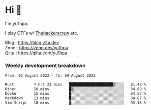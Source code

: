 # Hi 👋

I'm yu1hpa.

I play CTFs w/ [Thehackerscrew](https://www.thehackerscrew.team/) etc.

Blog : https://blog.y2a.dev  
Zenn : https://zenn.dev/yu1hpa  
Qiita : https://qiita.com/yu1hpa  

### Weekly development breakdown

<!--START_SECTION:waka-->

```txt
From: 02 August 2023 - To: 09 August 2023

Rust         4 hrs 31 mins   ████████████████████▒░░░░   81.42 %
Other        16 mins         █▒░░░░░░░░░░░░░░░░░░░░░░░   04.89 %
Docker       15 mins         █░░░░░░░░░░░░░░░░░░░░░░░░   04.53 %
Markdown     13 mins         █░░░░░░░░░░░░░░░░░░░░░░░░   04.07 %
Vim Script   10 mins         ▓░░░░░░░░░░░░░░░░░░░░░░░░   03.13 %
```

<!--END_SECTION:waka-->

